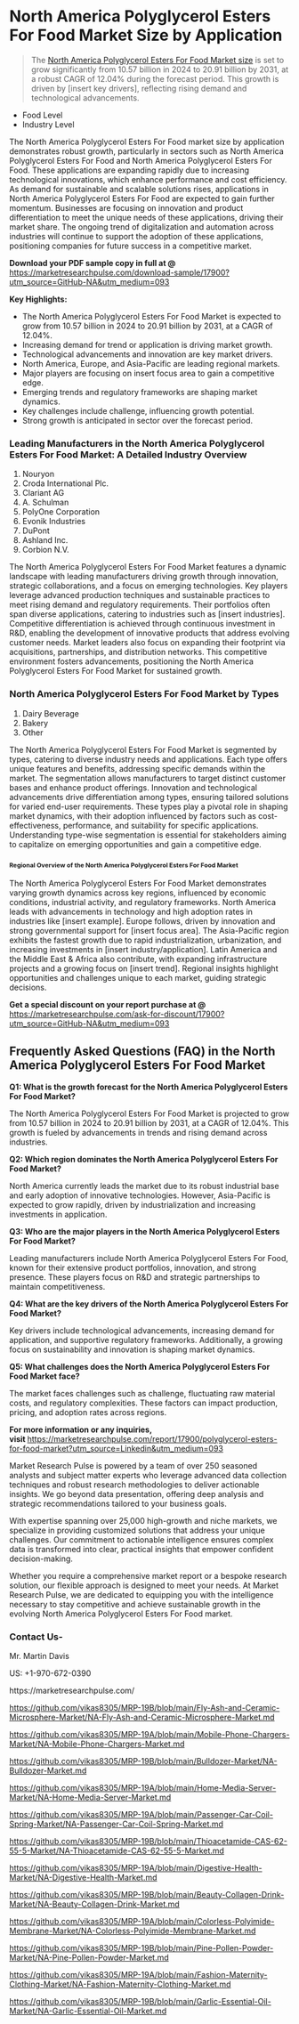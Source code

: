 
<h1>North America Polyglycerol Esters For Food Market&nbsp;Size by Application</h1><blockquote><p>The <a href="https://marketresearchpulse.com/download-sample/17900?utm_source=GitHub-NA&amp;utm_medium=093">North America Polyglycerol Esters For Food Market size</a> is set to grow significantly from 10.57 billion in 2024 to 20.91 billion by 2031, at a robust CAGR of 12.04% during the forecast period. This growth is driven by [insert key drivers], reflecting rising demand and technological advancements.</p></blockquote><ul><li>Food Level<li> Industry Level</li></ul><p>The North America Polyglycerol Esters For Food market size by application demonstrates robust growth, particularly in sectors such as North America Polyglycerol Esters For Food and North America Polyglycerol Esters For Food. These applications are expanding rapidly due to increasing technological innovations, which enhance performance and cost efficiency. As demand for sustainable and scalable solutions rises, applications in North America Polyglycerol Esters For Food are expected to gain further momentum. Businesses are focusing on innovation and product differentiation to meet the unique needs of these applications, driving their market share. The ongoing trend of digitalization and automation across industries will continue to support the adoption of these applications, positioning companies for future success in a competitive market.</p><p><strong>Download your PDF sample copy in full at @ </strong><a href="https://marketresearchpulse.com/download-sample/17900?utm_source=GitHub-NA&amp;utm_medium=093">https://marketresearchpulse.com/download-sample/17900?utm_source=GitHub-NA&amp;utm_medium=093</a></p><p><strong>Key Highlights: </strong></p><ul><li>The North America Polyglycerol Esters For Food Market is expected to grow from 10.57 billion in 2024 to 20.91 billion by 2031, at a CAGR of 12.04%.</li><li>Increasing demand for trend or application is driving market growth.</li><li>Technological advancements and innovation are key market drivers.</li><li>North America, Europe, and Asia-Pacific are leading regional markets.</li><li>Major players are focusing on insert focus area to gain a competitive edge.</li><li>Emerging trends and regulatory frameworks are shaping market dynamics.</li><li>Key challenges include challenge, influencing growth potential.</li><li>Strong growth is anticipated in sector over the forecast period.</li></ul><h3>Leading Manufacturers in the North America Polyglycerol Esters For Food Market: A Detailed Industry Overview</h3><ol><li>Nouryon</li><li>Croda International Plc.</li><li>Clariant AG</li><li>A. Schulman</li><li>PolyOne Corporation</li><li>Evonik Industries</li><li>DuPont</li><li>Ashland Inc.</li><li>Corbion N.V.</li></ol><div class="flex max-w-full flex-col flex-grow"><div class="min-h-8 text-message flex w-full flex-col items-end gap-2 whitespace-normal break-words [.text-message+&amp;]:mt-5" dir="auto" data-message-author-role="assistant" data-message-id="fd8432e4-4910-450d-b182-61b7bfb0a01f" data-message-model-slug="gpt-4o"><div class="flex w-full flex-col gap-1 empty:hidden first:pt-[3px]"><div class="markdown prose w-full break-words dark:prose-invert light"><p>The North America Polyglycerol Esters For Food Market features a dynamic landscape with leading manufacturers driving growth through innovation, strategic collaborations, and a focus on emerging technologies. Key players leverage advanced production techniques and sustainable practices to meet rising demand and regulatory requirements. Their portfolios often span diverse applications, catering to industries such as [insert industries]. Competitive differentiation is achieved through continuous investment in R&amp;D, enabling the development of innovative products that address evolving customer needs. Market leaders also focus on expanding their footprint via acquisitions, partnerships, and distribution networks. This competitive environment fosters advancements, positioning the North America Polyglycerol Esters For Food Market for sustained growth.</p></div></div></div></div><h3>North America Polyglycerol Esters For Food Market by Types</h3><ol><li>Dairy Beverage<li> Bakery<li> Other</li></ol><div class="flex max-w-full flex-col flex-grow"><div class="min-h-8 text-message flex w-full flex-col items-end gap-2 whitespace-normal break-words [.text-message+&amp;]:mt-5" dir="auto" data-message-author-role="assistant" data-message-id="084470be-0bb7-4664-bddf-5156b4f41249" data-message-model-slug="gpt-4o-mini"><div class="flex w-full flex-col gap-1 empty:hidden first:pt-[3px]"><div class="markdown prose w-full break-words dark:prose-invert light"><p>The North America Polyglycerol Esters For Food Market is segmented by types, catering to diverse industry needs and applications. Each type offers unique features and benefits, addressing specific demands within the market. The segmentation allows manufacturers to target distinct customer bases and enhance product offerings. Innovation and technological advancements drive differentiation among types, ensuring tailored solutions for varied end-user requirements. These types play a pivotal role in shaping market dynamics, with their adoption influenced by factors such as cost-effectiveness, performance, and suitability for specific applications. Understanding type-wise segmentation is essential for stakeholders aiming to capitalize on emerging opportunities and gain a competitive edge.</p></div></div></div></div><h3><span style="font-size: 11px;">Regional Overview of the North America Polyglycerol Esters For Food Market</span></h3><div class="flex max-w-full flex-col flex-grow"><div class="min-h-8 text-message flex w-full flex-col items-end gap-2 whitespace-normal break-words [.text-message+&amp;]:mt-5" dir="auto" data-message-author-role="assistant" data-message-id="e9038762-ce64-4e30-91c9-9bd413514231" data-message-model-slug="gpt-4o-mini"><div class="flex w-full flex-col gap-1 empty:hidden first:pt-[3px]"><div class="markdown prose w-full break-words dark:prose-invert light"><p>The North America Polyglycerol Esters For Food Market demonstrates varying growth dynamics across key regions, influenced by economic conditions, industrial activity, and regulatory frameworks. North America leads with advancements in technology and high adoption rates in industries like [insert example]. Europe follows, driven by innovation and strong governmental support for [insert focus area]. The Asia-Pacific region exhibits the fastest growth due to rapid industrialization, urbanization, and increasing investments in [insert industry/application]. Latin America and the Middle East &amp; Africa also contribute, with expanding infrastructure projects and a growing focus on [insert trend]. Regional insights highlight opportunities and challenges unique to each market, guiding strategic decisions.</p></div></div></div></div><p><strong>Get a special discount on your report purchase at @ </strong><a href="https://marketresearchpulse.com/ask-for-discount/17900?utm_source=GitHub-NA&amp;utm_medium=093">https://marketresearchpulse.com/ask-for-discount/17900?utm_source=GitHub-NA&amp;utm_medium=093</a></p><h2>Frequently Asked Questions (FAQ) in the North America Polyglycerol Esters For Food Market</h2><p><strong>Q1: What is the growth forecast for the North America Polyglycerol Esters For Food Market?</strong></p><p>The North America Polyglycerol Esters For Food Market is projected to grow from 10.57 billion in 2024 to 20.91 billion by 2031, at a CAGR of 12.04%. This growth is fueled by advancements in trends and rising demand across industries.</p><p><strong>Q2: Which region dominates the North America Polyglycerol Esters For Food Market?</strong></p><p>North America currently leads the market due to its robust industrial base and early adoption of innovative technologies. However, Asia-Pacific is expected to grow rapidly, driven by industrialization and increasing investments in application.</p><p><strong>Q3: Who are the major players in the North America Polyglycerol Esters For Food Market?</strong></p><p>Leading manufacturers include North America Polyglycerol Esters For Food, known for their extensive product portfolios, innovation, and strong presence. These players focus on R&amp;D and strategic partnerships to maintain competitiveness.</p><p><strong>Q4: What are the key drivers of the North America Polyglycerol Esters For Food Market?</strong></p><p>Key drivers include technological advancements, increasing demand for application, and supportive regulatory frameworks. Additionally, a growing focus on sustainability and innovation is shaping market dynamics.</p><p><strong>Q5: What challenges does the North America Polyglycerol Esters For Food Market face?</strong></p><p>The market faces challenges such as challenge, fluctuating raw material costs, and regulatory complexities. These factors can impact production, pricing, and adoption rates across regions.</p><p><strong>For more information or any inquiries, visit&nbsp;</strong><a href="https://marketresearchpulse.com/report/17900/polyglycerol-esters-for-food-market?utm_source=Linkedin&utm_medium=093">https://marketresearchpulse.com/report/17900/polyglycerol-esters-for-food-market?utm_source=Linkedin&utm_medium=093</a></p><p>Market Research Pulse is powered by a team of over 250 seasoned analysts and subject matter experts who leverage advanced data collection techniques and robust research methodologies to deliver actionable insights. We go beyond data presentation, offering deep analysis and strategic recommendations tailored to your business goals.</p><p>With expertise spanning over 25,000 high-growth and niche markets, we specialize in providing customized solutions that address your unique challenges. Our commitment to actionable intelligence ensures complex data is transformed into clear, practical insights that empower confident decision-making.</p><p>Whether you require a comprehensive market report or a bespoke research solution, our flexible approach is designed to meet your needs. At Market Research Pulse, we are dedicated to equipping you with the intelligence necessary to stay competitive and achieve sustainable growth in the evolving North America Polyglycerol Esters For Food market.</p><h3><strong>Contact Us-</strong></h3><p>Mr. Martin Davis</p><p>US: +1-970-672-0390</p><p>https://marketresearchpulse.com/</p><p><a href="https://github.com/vikas8305/MRP-19B/blob/main/Fly-Ash-and-Ceramic-Microsphere-Market/NA-Fly-Ash-and-Ceramic-Microsphere-Market.md">https://github.com/vikas8305/MRP-19B/blob/main/Fly-Ash-and-Ceramic-Microsphere-Market/NA-Fly-Ash-and-Ceramic-Microsphere-Market.md</a></p><p><a href="https://github.com/vikas8305/MRP-19A/blob/main/Mobile-Phone-Chargers-Market/NA-Mobile-Phone-Chargers-Market.md">https://github.com/vikas8305/MRP-19A/blob/main/Mobile-Phone-Chargers-Market/NA-Mobile-Phone-Chargers-Market.md</a></p><p><a href="https://github.com/vikas8305/MRP-19B/blob/main/Bulldozer-Market/NA-Bulldozer-Market.md">https://github.com/vikas8305/MRP-19B/blob/main/Bulldozer-Market/NA-Bulldozer-Market.md</a></p><p><a href="https://github.com/vikas8305/MRP-19A/blob/main/Home-Media-Server-Market/NA-Home-Media-Server-Market.md">https://github.com/vikas8305/MRP-19A/blob/main/Home-Media-Server-Market/NA-Home-Media-Server-Market.md</a></p><p><a href="https://github.com/vikas8305/MRP-19A/blob/main/Passenger-Car-Coil-Spring-Market/NA-Passenger-Car-Coil-Spring-Market.md">https://github.com/vikas8305/MRP-19A/blob/main/Passenger-Car-Coil-Spring-Market/NA-Passenger-Car-Coil-Spring-Market.md</a></p><p><a href="https://github.com/vikas8305/MRP-19B/blob/main/Thioacetamide-CAS-62-55-5-Market/NA-Thioacetamide-CAS-62-55-5-Market.md">https://github.com/vikas8305/MRP-19B/blob/main/Thioacetamide-CAS-62-55-5-Market/NA-Thioacetamide-CAS-62-55-5-Market.md</a></p><p><a href="https://github.com/vikas8305/MRP-19A/blob/main/Digestive-Health-Market/NA-Digestive-Health-Market.md">https://github.com/vikas8305/MRP-19A/blob/main/Digestive-Health-Market/NA-Digestive-Health-Market.md</a></p><p><a href="https://github.com/vikas8305/MRP-19B/blob/main/Beauty-Collagen-Drink-Market/NA-Beauty-Collagen-Drink-Market.md">https://github.com/vikas8305/MRP-19B/blob/main/Beauty-Collagen-Drink-Market/NA-Beauty-Collagen-Drink-Market.md</a></p><p><a href="https://github.com/vikas8305/MRP-19A/blob/main/Colorless-Polyimide-Membrane-Market/NA-Colorless-Polyimide-Membrane-Market.md">https://github.com/vikas8305/MRP-19A/blob/main/Colorless-Polyimide-Membrane-Market/NA-Colorless-Polyimide-Membrane-Market.md</a></p><p><a href="https://github.com/vikas8305/MRP-19B/blob/main/Pine-Pollen-Powder-Market/NA-Pine-Pollen-Powder-Market.md">https://github.com/vikas8305/MRP-19B/blob/main/Pine-Pollen-Powder-Market/NA-Pine-Pollen-Powder-Market.md</a></p><p><a href="https://github.com/vikas8305/MRP-19A/blob/main/Fashion-Maternity-Clothing-Market/NA-Fashion-Maternity-Clothing-Market.md">https://github.com/vikas8305/MRP-19A/blob/main/Fashion-Maternity-Clothing-Market/NA-Fashion-Maternity-Clothing-Market.md</a></p><p><a href="https://github.com/vikas8305/MRP-19B/blob/main/Garlic-Essential-Oil-Market/NA-Garlic-Essential-Oil-Market.md">https://github.com/vikas8305/MRP-19B/blob/main/Garlic-Essential-Oil-Market/NA-Garlic-Essential-Oil-Market.md</a></p>
